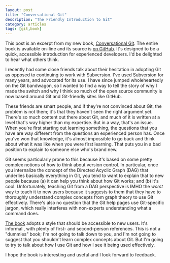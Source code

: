 ```yaml
---
layout: post
title: "Conversational Git"
description: "The Friendly Introduction to Git"
category: articles
tags: [git,book]
---
```


This post is an excerpt from my new book, [Conversational Git][book]. The
entire book is available on-line and its source is [on GitHub][bookrepo].
It's designed to be a quick, accessible introduction for experienced developers.
I'd be delighted to hear what others think.

I recently had some close friends talk about their hesitation in adopting Git as
opposed to continuing to work with Subversion. I've used Subversion for many
years, and advocated for its use. I have since jumped wholeheartedly on the
Git bandwagon, so I wanted to find a way to tell the story of why I made the
switch and why I think so much of the open source community is now based around
Git and Git-friendly sites like GitHub.

These friends are smart people, and if they're not convinced about Git, the problem
is not them; it's that they haven't seen the right argument yet. There's so
much content out there about Git, and much of it is written at a level that's
way higher than my expertise. But in a way, that's an issue. When you're first
starting out learning something, the questions that you have are way different
from the questions an experienced person has. Once you've won that knowledge,
it's almost impossible to go back and think about what it was like when you
were first learning. That puts you in a bad position to explain to someone else
who's brand new.

Git seems particularly prone to this because it's based on some pretty complex notions
of how to think about version control. In particular, once you internalize the concept 
of the Directed Acyclic Graph (DAG) that underlies basically everything in Git, you tend
to want to explain that to new people because (a) it can help you think about how Git works;
and (b) it's cool. Unfortunately, teaching Git from a DAG perspective is IMHO the *worst*
way to teach it to new users because it suggests to them that they have to thoroughly
understand complex concepts from graph theory to use Git effectively. There's also no
question that the Git help pages use Git-specific jargon, which really interferes with
non-experts understanding what a command does.

[The book][book] adopts a style that should be accessible to new users.
It's informal , with plenty of first- and second-person references.  This is
not a "dummies" book; I'm not going to talk down to you, and I'm not going to
suggest that you shouldn't learn complex concepts about Git. But I'm going to
try to talk about how I use Git and how I see it being used effectively.

I hope the book is interesting and useful and I look forward to feedback.

[book]:http://blog.anvard.org/conversational-git
[bookrepo]:https://github.com/AlanHohn/conversational-git


